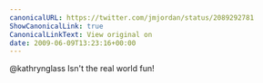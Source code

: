 ```yaml
---
canonicalURL: https://twitter.com/jmjordan/status/2089292781
ShowCanonicalLink: true
CanonicalLinkText: View original on
date: 2009-06-09T13:23:16+00:00
---
```

@kathrynglass Isn't the real world fun!